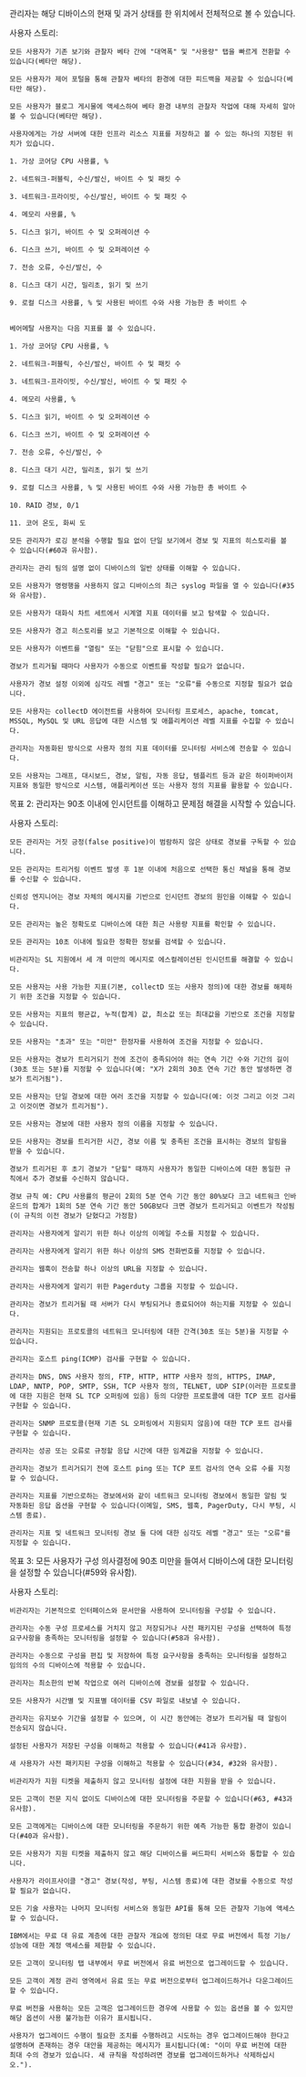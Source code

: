 관리자는 해당 디바이스의 현재 및 과거 상태를 한 위치에서 전체적으로 볼 수 있습니다.

사용자 스토리:

    모든 사용자가 기존 보기와 관찰자 베타 간에 "대역폭" 및 "사용량" 탭을 빠르게 전환할 수 있습니다(베타만 해당).

    모든 사용자가 제어 포털을 통해 관찰자 베타의 환경에 대한 피드백을 제공할 수 있습니다(베타만 해당).

    모든 사용자가 블로그 게시물에 액세스하여 베타 환경 내부의 관찰자 작업에 대해 자세히 알아볼 수 있습니다(베타만 해당).

    사용자에게는 가상 서버에 대한 인프라 리소스 지표를 저장하고 볼 수 있는 하나의 지정된 위치가 있습니다.

    1. 가상 코어당 CPU 사용률, %

    2. 네트워크-퍼블릭, 수신/발신, 바이트 수 및 패킷 수

    3. 네트워크-프라이빗, 수신/발신, 바이트 수 및 패킷 수

    4. 메모리 사용률, %

    5. 디스크 읽기, 바이트 수 및 오퍼레이션 수

    6. 디스크 쓰기, 바이트 수 및 오퍼레이션 수

    7. 전송 오류, 수신/발신, 수

    8. 디스크 대기 시간, 밀리초, 읽기 및 쓰기

    9. 로컬 디스크 사용률, % 및 사용된 바이트 수와 사용 가능한 총 바이트 수


    베어메탈 사용자는 다음 지표를 볼 수 있습니다.

    1. 가상 코어당 CPU 사용률, %

    2. 네트워크-퍼블릭, 수신/발신, 바이트 수 및 패킷 수

    3. 네트워크-프라이빗, 수신/발신, 바이트 수 및 패킷 수

    4. 메모리 사용률, %

    5. 디스크 읽기, 바이트 수 및 오퍼레이션 수

    6. 디스크 쓰기, 바이트 수 및 오퍼레이션 수

    7. 전송 오류, 수신/발신, 수

    8. 디스크 대기 시간, 밀리초, 읽기 및 쓰기

    9. 로컬 디스크 사용률, % 및 사용된 바이트 수와 사용 가능한 총 바이트 수

    10. RAID 경보, 0/1

    11. 코어 온도, 화씨 도

    모든 관리자가 로깅 분석을 수행할 필요 없이 단일 보기에서 경보 및 지표의 히스토리를 볼 수 있습니다(#60과 유사함).

    관리자는 관리 팀의 설명 없이 디바이스의 일반 상태를 이해할 수 있습니다.

    모든 사용자가 명령행을 사용하지 않고 디바이스의 최근 syslog 파일을 열 수 있습니다(#35와 유사함).

    모든 사용자가 대화식 차트 세트에서 시계열 지표 데이터를 보고 탐색할 수 있습니다.

    모든 사용자가 경고 히스토리를 보고 기본적으로 이해할 수 있습니다.

    모든 사용자가 이벤트를 "열림" 또는 "닫힘"으로 표시할 수 있습니다.

    경보가 트리거될 때마다 사용자가 수동으로 이벤트를 작성할 필요가 없습니다.

    사용자가 경보 설정 이외에 심각도 레벨 "경고" 또는 "오류"를 수동으로 지정할 필요가 없습니다.

    모든 사용자는 collectD 에이전트를 사용하여 모니터링 프로세스, apache, tomcat, MSSQL, MySQL 및 URL 응답에 대한 시스템 및 애플리케이션 레벨 지표를 수집할 수 있습니다. 

    관리자는 자동화된 방식으로 사용자 정의 지표 데이터를 모니터링 서비스에 전송할 수 있습니다.

    모든 사용자는 그래프, 대시보드, 경보, 알림, 자동 응답, 템플리트 등과 같은 하이퍼바이저 지표와 동일한 방식으로 시스템, 애플리케이션 또는 사용자 정의 지표를 활용할 수 있습니다.



목표 2: 관리자는 90초 이내에 인시던트를 이해하고 문제점 해결을 시작할 수 있습니다.

사용자 스토리:

    모든 관리자는 거짓 긍정(false positive)이 범람하지 않은 상태로 경보를 구독할 수 있습니다.

    모든 관리자는 트리거링 이벤트 발생 후 1분 이내에 처음으로 선택한 통신 채널을 통해 경보를 수신할 수 있습니다.

    신뢰성 엔지니어는 경보 자체의 메시지를 기반으로 인시던트 경보의 원인을 이해할 수 있습니다.

    모든 관리자는 높은 정확도로 디바이스에 대한 최근 사용량 지표를 확인할 수 있습니다.

    모든 관리자는 10초 이내에 필요한 정확한 정보를 검색할 수 있습니다.

    비관리자는 SL 지원에서 세 개 미만의 메시지로 에스컬레이션된 인시던트를 해결할 수 있습니다.

    모든 사용자는 사용 가능한 지표(기본, collectD 또는 사용자 정의)에 대한 경보를 해제하기 위한 조건을 지정할 수 있습니다.

    모든 사용자는 지표의 평균값, 누적(합계) 값, 최소값 또는 최대값을 기반으로 조건을 지정할 수 있습니다.

    모든 사용자는 "초과" 또는 "미만" 한정자를 사용하여 조건을 지정할 수 있습니다.

    모든 사용자는 경보가 트리거되기 전에 조건이 충족되어야 하는 연속 기간 수와 기간의 길이(30초 또는 5분)를 지정할 수 있습니다(예: "X가 2회의 30초 연속 기간 동안 발생하면 경보가 트리거됨").

    모든 사용자는 단일 경보에 대한 여러 조건을 지정할 수 있습니다(예: 이것 그리고 이것 그리고 이것이면 경보가 트리거됨").

    모든 사용자는 경보에 대한 사용자 정의 이름을 지정할 수 있습니다.

    모든 사용자는 경보를 트리거한 시간, 경보 이름 및 충족된 조건을 표시하는 경보의 알림을 받을 수 있습니다.

    경보가 트리거된 후 초기 경보가 "닫힐" 때까지 사용자가 동일한 디바이스에 대한 동일한 규칙에서 추가 경보를 수신하지 않습니다.

    경보 규칙 예: CPU 사용률의 평균이 2회의 5분 연속 기간 동안 80%보다 크고 네트워크 인바운드의 합계가 1회의 5분 연속 기간 동안 50GB보다 크면 경보가 트리거되고 이벤트가 작성됨(이 규칙의 이전 경보가 닫혔다고 가정함)

    관리자는 사용자에게 알리기 위한 하나 이상의 이메일 주소를 지정할 수 있습니다.

    관리자는 사용자에게 알리기 위한 하나 이상의 SMS 전화번호를 지정할 수 있습니다.

    관리자는 웹훅이 전송할 하나 이상의 URL을 지정할 수 있습니다.

    관리자는 사용자에게 알리기 위한 Pagerduty 그룹을 지정할 수 있습니다.

    관리자는 경보가 트리거될 때 서버가 다시 부팅되거나 종료되어야 하는지를 지정할 수 있습니다.

    관리자는 지원되는 프로토콜의 네트워크 모니터링에 대한 간격(30초 또는 5분)을 지정할 수 있습니다.

    관리자는 호스트 ping(ICMP) 검사를 구현할 수 있습니다.

    관리자는 DNS, DNS 사용자 정의, FTP, HTTP, HTTP 사용자 정의, HTTPS, IMAP, LDAP, NNTP, POP, SMTP, SSH, TCP 사용자 정의, TELNET, UDP SIP(이러한 프로토콜에 대한 지원은 현재 SL TCP 오퍼링에 있음) 등의 다양한 프로토콜에 대한 TCP 포트 검사를 구현할 수 있습니다.

    관리자는 SNMP 프로토콜(현재 기존 SL 오퍼링에서 지원되지 않음)에 대한 TCP 포트 검사를 구현할 수 있습니다.

    관리자는 성공 또는 오류로 규정할 응답 시간에 대한 임계값을 지정할 수 있습니다.

    관리자는 경보가 트리거되기 전에 호스트 ping 또는 TCP 포트 검사의 연속 오류 수를 지정할 수 있습니다.

    관리자는 지표를 기반으로하는 경보에서와 같이 네트워크 모니터링 경보에서 동일한 알림 및 자동화된 응답 옵션을 구현할 수 있습니다(이메일, SMS, 웹훅, PagerDuty, 다시 부팅, 시스템 종료).

    관리자는 지표 및 네트워크 모니터링 경보 둘 다에 대한 심각도 레벨 "경고" 또는 "오류"를 지정할 수 있습니다.



목표 3: 모든 사용자가 구성 의사결정에 90초 미만을 들여서 디바이스에 대한 모니터링을 설정할 수 있습니다(#59와 유사함).

사용자 스토리:

    비관리자는 기본적으로 인터페이스와 문서만을 사용하여 모니터링을 구성할 수 있습니다.

    관리자는 수동 구성 프로세스를 거치지 않고 저장되거나 사전 패키지된 구성을 선택하여 특정 요구사항을 충족하는 모니터링을 설정할 수 있습니다(#58과 유사함).

    관리자는 수동으로 구성을 편집 및 저장하여 특정 요구사항을 충족하는 모니터링을 설정하고 임의의 수의 디바이스에 적용할 수 있습니다.

    관리자는 최소한의 반복 작업으로 여러 디바이스에 경보를 설정할 수 있습니다.

    모든 사용자가 시간별 및 지표별 데이터를 CSV 파일로 내보낼 수 있습니다.

    관리자는 유지보수 기간을 설정할 수 있으며, 이 시간 동안에는 경보가 트리거될 때 알림이 전송되지 않습니다.

    설정된 사용자가 저장된 구성을 이해하고 적용할 수 있습니다(#41과 유사함).

    새 사용자가 사전 패키지된 구성을 이해하고 적용할 수 있습니다(#34, #32와 유사함).

    비관리자가 지원 티켓을 제출하지 않고 모니터링 설정에 대한 지원을 받을 수 있습니다.

    모든 고객이 전문 지식 없이도 디바이스에 대한 모니터링을 주문할 수 있습니다(#63, #43과 유사함).

    모든 고객에게는 디바이스에 대한 모니터링을 주문하기 위한 예측 가능한 통합 환경이 있습니다(#40과 유사함).

    모든 사용자가 지원 티켓을 제출하지 않고 해당 디바이스를 써드파티 서비스와 통합할 수 있습니다.

    사용자가 라이프사이클 "경고" 경보(작성, 부팅, 시스템 종료)에 대한 경보를 수동으로 작성할 필요가 없습니다.

    모든 기술 사용자는 나머지 모니터링 서비스와 동일한 API를 통해 모든 관찰자 기능에 액세스할 수 있습니다.

    IBM에서는 무료 대 유료 계층에 대한 관찰자 개요에 정의된 대로 무료 버전에서 특정 기능/성능에 대한 계정 액세스를 제한할 수 있습니다. 

    모든 고객이 모니터링 탭 내부에서 무료 버전에서 유료 버전으로 업그레이드할 수 있습니다.

    모든 고객이 계정 관리 영역에서 유료 또는 무료 버전으로부터 업그레이드하거나 다운그레이드할 수 있습니다.

    무료 버전을 사용하는 모든 고객은 업그레이드한 경우에 사용할 수 있는 옵션을 볼 수 있지만 해당 옵션이 사용 불가능한 이유가 표시됩니다.

    사용자가 업그레이드 수행이 필요한 조치를 수행하려고 시도하는 경우 업그레이드해야 한다고 설명하며 존재하는 경우 대안을 제공하는 메시지가 표시됩니다(예: "이미 무료 버전에 대한 최대 수의 경보가 있습니다. 새 규칙을 작성하려면 경보를 업그레이드하거나 삭제하십시오.").


